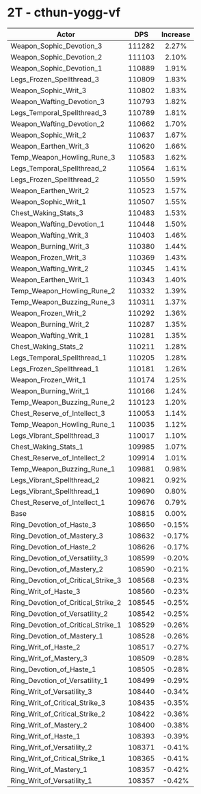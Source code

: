 # 2T - cthun-yogg-vf
| Actor | DPS | Increase |
|---|:---:|:---:|
|Weapon_Sophic_Devotion_3|111282|2.27%|
|Weapon_Sophic_Devotion_2|111103|2.10%|
|Weapon_Sophic_Devotion_1|110889|1.91%|
|Legs_Frozen_Spellthread_3|110809|1.83%|
|Weapon_Sophic_Writ_3|110802|1.83%|
|Weapon_Wafting_Devotion_3|110793|1.82%|
|Legs_Temporal_Spellthread_3|110789|1.81%|
|Weapon_Wafting_Devotion_2|110662|1.70%|
|Weapon_Sophic_Writ_2|110637|1.67%|
|Weapon_Earthen_Writ_3|110620|1.66%|
|Temp_Weapon_Howling_Rune_3|110583|1.62%|
|Legs_Temporal_Spellthread_2|110564|1.61%|
|Legs_Frozen_Spellthread_2|110550|1.59%|
|Weapon_Earthen_Writ_2|110523|1.57%|
|Weapon_Sophic_Writ_1|110507|1.55%|
|Chest_Waking_Stats_3|110483|1.53%|
|Weapon_Wafting_Devotion_1|110448|1.50%|
|Weapon_Wafting_Writ_3|110403|1.46%|
|Weapon_Burning_Writ_3|110380|1.44%|
|Weapon_Frozen_Writ_3|110369|1.43%|
|Weapon_Wafting_Writ_2|110345|1.41%|
|Weapon_Earthen_Writ_1|110343|1.40%|
|Temp_Weapon_Howling_Rune_2|110332|1.39%|
|Temp_Weapon_Buzzing_Rune_3|110311|1.37%|
|Weapon_Frozen_Writ_2|110292|1.36%|
|Weapon_Burning_Writ_2|110287|1.35%|
|Weapon_Wafting_Writ_1|110281|1.35%|
|Chest_Waking_Stats_2|110211|1.28%|
|Legs_Temporal_Spellthread_1|110205|1.28%|
|Legs_Frozen_Spellthread_1|110181|1.26%|
|Weapon_Frozen_Writ_1|110174|1.25%|
|Weapon_Burning_Writ_1|110166|1.24%|
|Temp_Weapon_Buzzing_Rune_2|110123|1.20%|
|Chest_Reserve_of_Intellect_3|110053|1.14%|
|Temp_Weapon_Howling_Rune_1|110035|1.12%|
|Legs_Vibrant_Spellthread_3|110017|1.10%|
|Chest_Waking_Stats_1|109985|1.07%|
|Chest_Reserve_of_Intellect_2|109914|1.01%|
|Temp_Weapon_Buzzing_Rune_1|109881|0.98%|
|Legs_Vibrant_Spellthread_2|109821|0.92%|
|Legs_Vibrant_Spellthread_1|109690|0.80%|
|Chest_Reserve_of_Intellect_1|109676|0.79%|
|Base|108815|0.00%|
|Ring_Devotion_of_Haste_3|108650|-0.15%|
|Ring_Devotion_of_Mastery_3|108632|-0.17%|
|Ring_Devotion_of_Haste_2|108626|-0.17%|
|Ring_Devotion_of_Versatility_3|108599|-0.20%|
|Ring_Devotion_of_Mastery_2|108590|-0.21%|
|Ring_Devotion_of_Critical_Strike_3|108568|-0.23%|
|Ring_Writ_of_Haste_3|108560|-0.23%|
|Ring_Devotion_of_Critical_Strike_2|108545|-0.25%|
|Ring_Devotion_of_Versatility_2|108542|-0.25%|
|Ring_Devotion_of_Critical_Strike_1|108529|-0.26%|
|Ring_Devotion_of_Mastery_1|108528|-0.26%|
|Ring_Writ_of_Haste_2|108517|-0.27%|
|Ring_Writ_of_Mastery_3|108509|-0.28%|
|Ring_Devotion_of_Haste_1|108505|-0.28%|
|Ring_Devotion_of_Versatility_1|108499|-0.29%|
|Ring_Writ_of_Versatility_3|108440|-0.34%|
|Ring_Writ_of_Critical_Strike_3|108435|-0.35%|
|Ring_Writ_of_Critical_Strike_2|108422|-0.36%|
|Ring_Writ_of_Mastery_2|108400|-0.38%|
|Ring_Writ_of_Haste_1|108393|-0.39%|
|Ring_Writ_of_Versatility_2|108371|-0.41%|
|Ring_Writ_of_Critical_Strike_1|108365|-0.41%|
|Ring_Writ_of_Mastery_1|108357|-0.42%|
|Ring_Writ_of_Versatility_1|108357|-0.42%|
